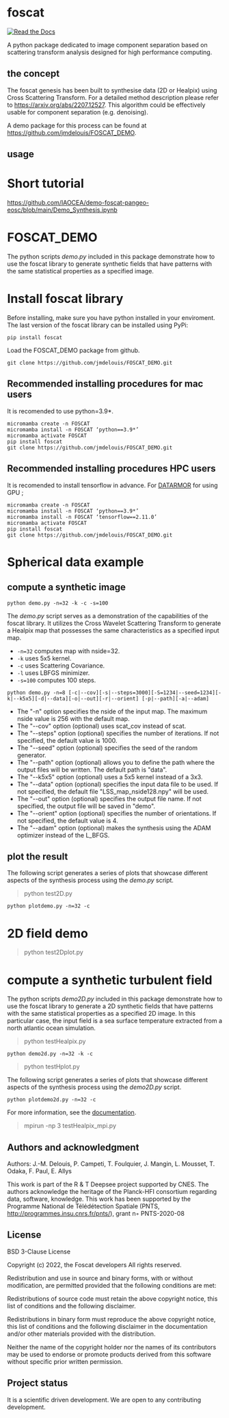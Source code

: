 # foscat

[![Read the Docs](https://readthedocs.org/projects/foscat-documentation/badge/?version=latest)](https://foscat-documentation.readthedocs.io/en/latest)

A python package dedicated to image component separation based on scattering transform analysis designed for high performance computing.

## the concept

The foscat genesis has been built to synthesise data (2D or Healpix) using Cross Scattering Transform. For a detailed method description please refer to https://arxiv.org/abs/2207.12527. This algorithm could be effectively usable for component separation (e.g. denoising).

A demo package for this process can be found at https://github.com/jmdelouis/FOSCAT_DEMO.

## usage

# Short tutorial

https://github.com/IAOCEA/demo-foscat-pangeo-eosc/blob/main/Demo_Synthesis.ipynb

# FOSCAT_DEMO

The python scripts _demo.py_ included in this package demonstrate how to use the foscat library to generate synthetic fields that have patterns with the same statistical properties as a specified image.

# Install foscat library

Before installing, make sure you have python installed in your enviroment.
The last version of the foscat library can be installed using PyPi:

```
pip install foscat
```

Load the FOSCAT_DEMO package from github.

```
git clone https://github.com/jmdelouis/FOSCAT_DEMO.git
```

## Recommended installing procedures for mac users

It is recomended to use python=3.9\*.

```
micromamba create -n FOSCAT
micromamba install -n FOSCAT ‘python==3.9*’
micromamba activate FOSCAT
pip install foscat
git clone https://github.com/jmdelouis/FOSCAT_DEMO.git

```

## Recommended installing procedures HPC users

It is recomended to install tensorflow in advance. For [DATARMOR](https://pcdm.ifremer.fr/Equipement) for using GPU ;

```
micromamba create -n FOSCAT
micromamba install -n FOSCAT ‘python==3.9*’
micromamba install -n FOSCAT ‘tensorflow==2.11.0’
micromamba activate FOSCAT
pip install foscat
git clone https://github.com/jmdelouis/FOSCAT_DEMO.git

```

# Spherical data example

## compute a synthetic image

```
python demo.py -n=32 -k -c -s=100
```

The _demo.py_ script serves as a demonstration of the capabilities of the foscat library. It utilizes the Cross Wavelet Scattering Transform to generate a Healpix map that possesses the same characteristics as a specified input map.

- `-n=32` computes map with nside=32.
- `-k` uses 5x5 kernel.
- `-c` uses Scattering Covariance.
- `-l` uses LBFGS minimizer.
- `-s=100` computes 100 steps.

```
python demo.py -n=8 [-c|--cov][-s|--steps=3000][-S=1234|--seed=1234][-k|--k5x5][-d|--data][-o|--out][-r|--orient] [-p|--path][-a|--adam]

```

- The "-n" option specifies the nside of the input map. The maximum nside value is 256 with the default map.
- The "--cov" option (optional) uses scat_cov instead of scat.
- The "--steps" option (optional) specifies the number of iterations. If not specified, the default value is 1000.
- The "--seed" option (optional) specifies the seed of the random generator.
- The "--path" option (optional) allows you to define the path where the output files will be written. The default path is "data".
- The "--k5x5" option (optional) uses a 5x5 kernel instead of a 3x3.
- The "--data" option (optional) specifies the input data file to be used. If not specified, the default file "LSS_map_nside128.npy" will be used.
- The "--out" option (optional) specifies the output file name. If not specified, the output file will be saved in "demo".
- The "--orient" option (optional) specifies the number of orientations. If not specified, the default value is 4.
- The "--adam" option (optional) makes the synthesis using the ADAM optimizer instead of the L_BFGS.

## plot the result

The following script generates a series of plots that showcase different aspects of the synthesis process using the _demo.py_ script.

> python test2D.py

```
python plotdemo.py -n=32 -c
```

# 2D field demo

> python test2Dplot.py

# compute a synthetic turbulent field

The python scripts _demo2D.py_ included in this package demonstrate how to use the foscat library to generate a 2D synthetic fields that have patterns with the same statistical properties as a specified 2D image. In this particular case, the input field is a sea surface temperature extracted from a north atlantic ocean simulation.

> python testHealpix.py

```
python demo2d.py -n=32 -k -c
```

> python testHplot.py

The following script generates a series of plots that showcase different aspects of the synthesis process using the _demo2D.py_ script.

```
python plotdemo2d.py -n=32 -c
```

For more information, see the [documentation](https://foscat-documentation.readthedocs.io/en/latest/index.html).

> mpirun -np 3 testHealpix_mpi.py

## Authors and acknowledgment

Authors: J.-M. Delouis, P. Campeti, T. Foulquier, J. Mangin, L. Mousset, T. Odaka, F. Paul, E. Allys

This work is part of the R & T Deepsee project supported by CNES. The authors acknowledge the heritage of the Planck-HFI consortium regarding data, software, knowledge. This work has been supported by the Programme National de Télédétection Spatiale (PNTS, http://programmes.insu.cnrs.fr/pnts/), grant n◦ PNTS-2020-08

## License

BSD 3-Clause License

Copyright (c) 2022, the Foscat developers All rights reserved.

Redistribution and use in source and binary forms, with or without modification, are permitted provided that the following conditions are met:

Redistributions of source code must retain the above copyright notice, this list of conditions and the following disclaimer.

Redistributions in binary form must reproduce the above copyright notice, this list of conditions and the following disclaimer in the documentation and/or other materials provided with the distribution.

Neither the name of the copyright holder nor the names of its contributors may be used to endorse or promote products derived from this software without specific prior written permission.

## Project status

It is a scientific driven development. We are open to any contributing development.
